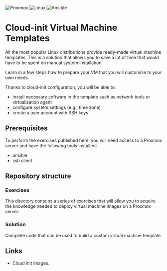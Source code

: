 ![Proxmox](https://img.shields.io/badge/proxmox-proxmox?style=for-the-badge&logo=proxmox&logoColor=%23E57000&labelColor=%232b2a33&color=%232b2a33)
![Linux](https://img.shields.io/badge/Linux-FCC624?style=for-the-badge&logo=linux&logoColor=black)
![Ansible](https://img.shields.io/badge/ansible-%231A1918.svg?style=for-the-badge&logo=ansible&logoColor=white)

# Cloud-init Virtual Machine Templates
All the most popular Linux distributions provide ready-made virtual machine templates. This is a solution that allows you to save a lot of time that would have to be spent on manual system installation.

Learn in a few steps how to prepare your VM that you will customize to your own needs.

Thanks to cloud-init configuration, you will be able to:
* install necessary software in the template such as network tools or virtualization agent
* configure system settings (e.g., time zone)
* create a user account with SSH keys.

## Prerequisites
To perform the exercises published here, you will need access to a Proxmox server and have the following tools installed:
* ansible
* ssh client

## Repository structure
### Exercises
This directory contains a series of exercises that will allow you to acquire the knowledge needed to deploy virtual machine images on a Proxmox server.

### Solution
Complete code that can be used to build a custom virtual machine template

## Links
* Cloud init images.